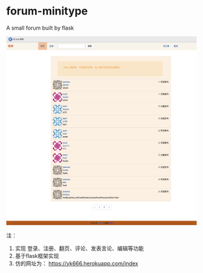 # forum-minitype
A small forum built by flask

![](https://raw.githubusercontent.com/danielw0502/forum-minitype/master/js/intro.png)

注：
  1. 实现 登录、注册、翻页、评论、发表言论、编辑等功能
  2. 基于flask框架实现
  3. 仿的网址为： https://yk666.herokuapp.com/index
